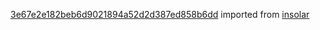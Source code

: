 [3e67e2e182beb6d9021894a52d2d387ed858b6dd](https://github.com/insolar/insolar/commit/3e67e2e182beb6d9021894a52d2d387ed858b6dd) imported from [insolar](https://github.com/insolar/insolar)
